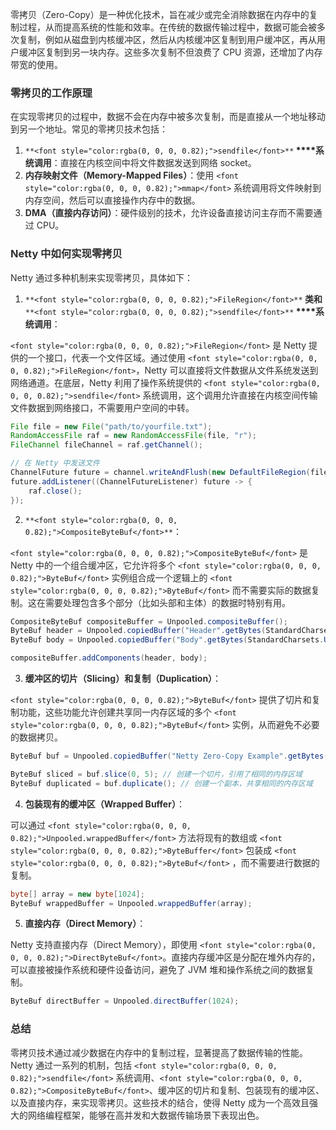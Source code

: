 <font style="color:rgba(0, 0, 0, 0.82);">零拷贝（Zero-Copy）是一种优化技术，旨在减少或完全消除数据在内存中的复制过程，从而提高系统的性能和效率。在传统的数据传输过程中，数据可能会被多次复制，例如从磁盘到内核缓冲区，然后从内核缓冲区复制到用户缓冲区，再从用户缓冲区复制到另一块内存。这些多次复制不但浪费了 CPU 资源，还增加了内存带宽的使用。</font>

### <font style="color:rgba(0, 0, 0, 0.82);">零拷贝的工作原理</font>
<font style="color:rgba(0, 0, 0, 0.82);">在实现零拷贝的过程中，数据不会在内存中被多次复制，而是直接从一个地址移动到另一个地址。常见的零拷贝技术包括：</font>

1. `**<font style="color:rgba(0, 0, 0, 0.82);">sendfile</font>**`**<font style="color:rgba(0, 0, 0, 0.82);"> </font>****<font style="color:rgba(0, 0, 0, 0.82);">系统调用</font>**<font style="color:rgba(0, 0, 0, 0.82);">：直接在内核空间中将文件数据发送到网络 socket。</font>
2. **<font style="color:rgba(0, 0, 0, 0.82);">内存映射文件（Memory-Mapped Files）</font>**<font style="color:rgba(0, 0, 0, 0.82);">：使用</font><font style="color:rgba(0, 0, 0, 0.82);"> </font>`<font style="color:rgba(0, 0, 0, 0.82);">mmap</font>`<font style="color:rgba(0, 0, 0, 0.82);"> </font><font style="color:rgba(0, 0, 0, 0.82);">系统调用将文件映射到内存空间，然后可以直接操作内存中的数据。</font>
3. **<font style="color:rgba(0, 0, 0, 0.82);">DMA（直接内存访问）</font>**<font style="color:rgba(0, 0, 0, 0.82);">：硬件级别的技术，允许设备直接访问主存而不需要通过 CPU。</font>

### <font style="color:rgba(0, 0, 0, 0.82);">Netty 中如何实现零拷贝</font>
<font style="color:rgba(0, 0, 0, 0.82);">Netty 通过多种机制来实现零拷贝，具体如下：</font>

1. `**<font style="color:rgba(0, 0, 0, 0.82);">FileRegion</font>**`**<font style="color:rgba(0, 0, 0, 0.82);"> </font>****<font style="color:rgba(0, 0, 0, 0.82);">类和</font>****<font style="color:rgba(0, 0, 0, 0.82);"> </font>**`**<font style="color:rgba(0, 0, 0, 0.82);">sendfile</font>**`**<font style="color:rgba(0, 0, 0, 0.82);"> </font>****<font style="color:rgba(0, 0, 0, 0.82);">系统调用</font>**<font style="color:rgba(0, 0, 0, 0.82);">：</font>

`<font style="color:rgba(0, 0, 0, 0.82);">FileRegion</font>`<font style="color:rgba(0, 0, 0, 0.82);"> </font><font style="color:rgba(0, 0, 0, 0.82);">是 Netty 提供的一个接口，代表一个文件区域。通过使用</font><font style="color:rgba(0, 0, 0, 0.82);"> </font>`<font style="color:rgba(0, 0, 0, 0.82);">FileRegion</font>`<font style="color:rgba(0, 0, 0, 0.82);">，Netty 可以直接将文件数据从文件系统发送到网络通道。在底层，Netty 利用了操作系统提供的</font><font style="color:rgba(0, 0, 0, 0.82);"> </font>`<font style="color:rgba(0, 0, 0, 0.82);">sendfile</font>`<font style="color:rgba(0, 0, 0, 0.82);"> </font><font style="color:rgba(0, 0, 0, 0.82);">系统调用，这个调用允许直接在内核空间传输文件数据到网络接口，不需要用户空间的中转。</font>

```java
File file = new File("path/to/yourfile.txt");  
RandomAccessFile raf = new RandomAccessFile(file, "r");  
FileChannel fileChannel = raf.getChannel();  

// 在 Netty 中发送文件  
ChannelFuture future = channel.writeAndFlush(new DefaultFileRegion(fileChannel, 0, file.length()));  
future.addListener((ChannelFutureListener) future -> {  
    raf.close();  
});
```

2. `**<font style="color:rgba(0, 0, 0, 0.82);">CompositeByteBuf</font>**`<font style="color:rgba(0, 0, 0, 0.82);">：</font>

`<font style="color:rgba(0, 0, 0, 0.82);">CompositeByteBuf</font>`<font style="color:rgba(0, 0, 0, 0.82);"> </font><font style="color:rgba(0, 0, 0, 0.82);">是 Netty 中的一个组合缓冲区，它允许将多个</font><font style="color:rgba(0, 0, 0, 0.82);"> </font>`<font style="color:rgba(0, 0, 0, 0.82);">ByteBuf</font>`<font style="color:rgba(0, 0, 0, 0.82);"> </font><font style="color:rgba(0, 0, 0, 0.82);">实例组合成一个逻辑上的</font><font style="color:rgba(0, 0, 0, 0.82);"> </font>`<font style="color:rgba(0, 0, 0, 0.82);">ByteBuf</font>`<font style="color:rgba(0, 0, 0, 0.82);"> </font><font style="color:rgba(0, 0, 0, 0.82);">而不需要实际的数据复制。这在需要处理包含多个部分（比如头部和主体）的数据时特别有用。</font>

```java
CompositeByteBuf compositeBuffer = Unpooled.compositeBuffer();  
ByteBuf header = Unpooled.copiedBuffer("Header".getBytes(StandardCharsets.UTF_8));  
ByteBuf body = Unpooled.copiedBuffer("Body".getBytes(StandardCharsets.UTF_8));  

compositeBuffer.addComponents(header, body);
```

3. **<font style="color:rgba(0, 0, 0, 0.82);">缓冲区的切片（Slicing）和复制（Duplication）</font>**<font style="color:rgba(0, 0, 0, 0.82);">：</font>

`<font style="color:rgba(0, 0, 0, 0.82);">ByteBuf</font>`<font style="color:rgba(0, 0, 0, 0.82);"> </font><font style="color:rgba(0, 0, 0, 0.82);">提供了切片和复制功能，这些功能允许创建共享同一内存区域的多个</font><font style="color:rgba(0, 0, 0, 0.82);"> </font>`<font style="color:rgba(0, 0, 0, 0.82);">ByteBuf</font>`<font style="color:rgba(0, 0, 0, 0.82);"> </font><font style="color:rgba(0, 0, 0, 0.82);">实例，从而避免不必要的数据拷贝。</font>

```java
ByteBuf buf = Unpooled.copiedBuffer("Netty Zero-Copy Example".getBytes(StandardCharsets.UTF_8));  

ByteBuf sliced = buf.slice(0, 5); // 创建一个切片，引用了相同的内存区域  
ByteBuf duplicated = buf.duplicate(); // 创建一个副本，共享相同的内存区域
```

4. **<font style="color:rgba(0, 0, 0, 0.82);">包装现有的缓冲区（Wrapped Buffer）</font>**<font style="color:rgba(0, 0, 0, 0.82);">：</font>

<font style="color:rgba(0, 0, 0, 0.82);">可以通过</font><font style="color:rgba(0, 0, 0, 0.82);"> </font>`<font style="color:rgba(0, 0, 0, 0.82);">Unpooled.wrappedBuffer</font>`<font style="color:rgba(0, 0, 0, 0.82);"> </font><font style="color:rgba(0, 0, 0, 0.82);">方法将现有的数组或</font><font style="color:rgba(0, 0, 0, 0.82);"> </font>`<font style="color:rgba(0, 0, 0, 0.82);">ByteBuffer</font>`<font style="color:rgba(0, 0, 0, 0.82);"> </font><font style="color:rgba(0, 0, 0, 0.82);">包装成</font><font style="color:rgba(0, 0, 0, 0.82);"> </font>`<font style="color:rgba(0, 0, 0, 0.82);">ByteBuf</font>`<font style="color:rgba(0, 0, 0, 0.82);"> </font><font style="color:rgba(0, 0, 0, 0.82);">，而不需要进行数据的复制。</font>

```java
byte[] array = new byte[1024];  
ByteBuf wrappedBuffer = Unpooled.wrappedBuffer(array);
```

5. **<font style="color:rgba(0, 0, 0, 0.82);">直接内存（Direct Memory）</font>**<font style="color:rgba(0, 0, 0, 0.82);">：</font>

<font style="color:rgba(0, 0, 0, 0.82);">Netty 支持直接内存（Direct Memory），即使用</font><font style="color:rgba(0, 0, 0, 0.82);"> </font>`<font style="color:rgba(0, 0, 0, 0.82);">DirectByteBuf</font>`<font style="color:rgba(0, 0, 0, 0.82);">。直接内存缓冲区是分配在堆外内存的，可以直接被操作系统和硬件设备访问，避免了 JVM 堆和操作系统之间的数据复制。</font>

```java
ByteBuf directBuffer = Unpooled.directBuffer(1024);
```

### <font style="color:rgba(0, 0, 0, 0.82);">总结</font>
<font style="color:rgba(0, 0, 0, 0.82);">零拷贝技术通过减少数据在内存中的复制过程，显著提高了数据传输的性能。Netty 通过一系列的机制，包括 </font>`<font style="color:rgba(0, 0, 0, 0.82);">sendfile</font>`<font style="color:rgba(0, 0, 0, 0.82);"> 系统调用、</font>`<font style="color:rgba(0, 0, 0, 0.82);">CompositeByteBuf</font>`<font style="color:rgba(0, 0, 0, 0.82);">、缓冲区的切片和复制、包装现有的缓冲区、以及直接内存，来实现零拷贝。这些技术的结合，使得 Netty 成为一个高效且强大的网络编程框架，能够在高并发和大数据传输场景下表现出色。</font>

